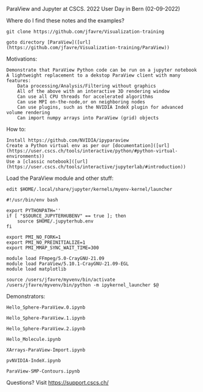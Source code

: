ParaView and Jupyter at CSCS. 2022 User Day in Bern (02-09-2022)

Where do I find these notes and the examples?

    git clone https://github.com/jfavre/Visualization-training

    goto directory [ParaView]([url](https://github.com/jfavre/Visualization-training/ParaView))
    
Motivations:

    Demonstrate that ParaView Python code can be run on a jupyter notebook
    A lightweight replacement to a dekstop ParaView client with many features:
        Data processing/Analysis/Filtering without graphics
        All of the above with an interactive 3D rendering window
        Can use all CPU threads for accelerated algorithms
        Can use MPI on-the-node,or on neighboring nodes
        Can use plugins, such as the NVIDIA IndeX plugin for advanced volume rendering
        Can import numpy arrays into ParaView (grid) objects

How to:

    Install https://github.com/NVIDIA/ipyparaview 
    Create a Python virtual env as per our [documentation]([url](https://user.cscs.ch/tools/interactive/python/#python-virtual-environments))
    Use a [classic notebook]([url](https://user.cscs.ch/tools/interactive/jupyterlab/#introduction))

Load the ParaView module and other stuff:

    edit $HOME/.local/share/jupyter/kernels/myenv-kernel/launcher

```
#!/usr/bin/env bash

export PYTHONPATH=''
if [ "$SOURCE_JUPYTERHUBENV" == true ]; then
    source $HOME/.jupyterhub.env
fi

export PMI_NO_FORK=1
export PMI_NO_PREINITIALIZE=1
export PMI_MMAP_SYNC_WAIT_TIME=300

module load FFmpeg/5.0-CrayGNU-21.09
module load ParaView/5.10.1-CrayGNU-21.09-EGL
module load matplotlib

source /users/jfavre/myvenv/bin/activate
/users/jfavre/myvenv/bin/python -m ipykernel_launcher $@
```
Demonstrators:

    Hello_Sphere-ParaView.0.ipynb

    Hello_Sphere-ParaView.1.ipynb

    Hello_Sphere-ParaView.2.ipynb

    Hello_Molecule.ipynb

    XArrays-ParaView-Import.ipynb

    pvNVIDIA-IndeX.ipynb

    ParaView-SMP-Contours.ipynb

Questions? Visit https://support.cscs.ch/

